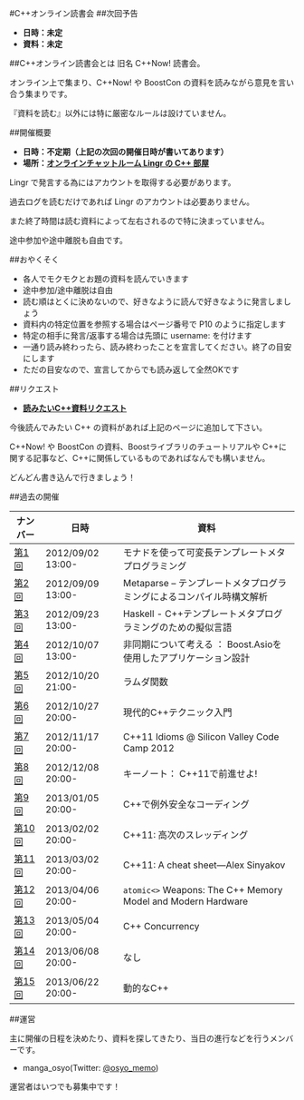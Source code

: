 #C++オンライン読書会
##次回予告

- **日時：未定**
- **資料：未定**


##C++オンライン読書会とは
旧名 C++Now! 読書会。

オンライン上で集まり、C++Now! や BoostCon の資料を読みながら意見を言い合う集まりです。

『資料を読む』以外には特に厳密なルールは設けていません。


##開催概要

- **日時：不定期（上記の次回の開催日時が書いてあります）**
- **場所：[オンラインチャットルーム Lingr の C++ 部屋](http://lingr.com/room/cppjp)**


Lingr で発言する為にはアカウントを取得する必要があります。

過去ログを読むだけであれば Lingr のアカウントは必要ありません。

また終了時間は読む資料によって左右されるので特に決まっていません。

途中参加や途中離脱も自由です。


##おやくそく

- 各人でモクモクとお題の資料を読んでいきます
- 途中参加/途中離脱は自由
- 読む順はとくに決めないので、好きなように読んで好きなように発言しましょう
- 資料内の特定位置を参照する場合はページ番号で P10 のように指定します
- 特定の相手に発言/返事する場合は先頭に username: を付けます
- 一通り読み終わったら、読み終わったことを宣言してください。終了の目安にします
- ただの目安なので、宣言してからでも読み返して全然OKです


##リクエスト

- **[読みたいC++資料リクエスト](cpp_online_reading/request.md)**

今後読んでみたい C++ の資料があれば上記のページに追加して下さい。

C++Now! や BoostCon の資料、Boostライブラリのチュートリアルや C++に関する記事など、C++に関係しているものであればなんでも構いません。

どんどん書き込んで行きましょう！


##過去の開催

| **ナンバー** | **日時** | **資料** |
|--------------|----------|----------|
| [第1回](cpp_online_reading/archive_001.md)   | 2012/09/02 13:00- | モナドを使って可変長テンプレートメタプログラミング |
| [第2回](cpp_online_reading/archive_002.md)   | 2012/09/09 13:00- | Metaparse – テンプレートメタプログラミングによるコンパイル時構文解析 |
| [第3回](cpp_online_reading/archive_003.md)   | 2012/09/23 13:00- | Haskell - C++テンプレートメタプログラミングのための擬似言語 |
| [第4回](cpp_online_reading/archive_004.md)   | 2012/10/07 13:00- | 非同期について考える ： Boost.Asioを使用したアプリケーション設計 |
| [第5回](cpp_online_reading/archive_005.md)   | 2012/10/20 21:00- | ラムダ関数 | |
| [第6回](cpp_online_reading/archive_006.md)   | 2012/10/27 20:00- | 現代的C++テクニック入門 |
| [第7回](cpp_online_reading/archive_007.md)   | 2012/11/17 20:00- | C++11 Idioms @ Silicon Valley Code Camp 2012 |
| [第8回](cpp_online_reading/archive_008.md)   | 2012/12/08 20:00- | キーノート： C++11で前進せよ! |
| [第9回](cpp_online_reading/archive_009.md)   | 2013/01/05 20:00- | C++で例外安全なコーディング |
| [第10回](cpp_online_reading/archive_010.md)  | 2013/02/02 20:00- | C++11: 高次のスレッディング |
| [第11回](cpp_online_reading/archive_011.md)  | 2013/03/02 20:00- | C++11: A cheat sheet—Alex Sinyakov |
| [第12回](cpp_online_reading/archive_012.md)  | 2013/04/06 20:00- | `atomic<>` Weapons: The C++ Memory Model and Modern Hardware |
| [第13回](cpp_online_reading/archive_013.md)  | 2013/05/04 20:00- | C++ Concurrency |
| [第14回](cpp_online_reading/archive_014.md)  | 2013/06/08 20:00- | なし |
| [第15回](cpp_online_reading/archive_015.md)  | 2013/06/22 20:00- | 動的なC++ |


##運営

主に開催の日程を決めたり、資料を探してきたり、当日の進行などを行うメンバーです。

- manga_osyo(Twitter: [@osyo_memo](https://twitter.com/osyo_memo))


運営者はいつでも募集中です！


